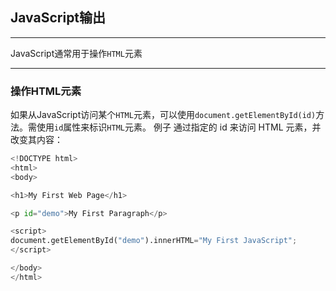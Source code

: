 ## JavaScript输出

---

JavaScript通常用于操作`HTML`元素

---

### 操作HTML元素

如果从JavaScript访问某个`HTML`元素，可以使用`document.getElementById(id)`方法。需使用`id`属性来标识`HTML`元素。
例子
通过指定的 id 来访问 HTML 元素，并改变其内容：
```python
<!DOCTYPE html>
<html>
<body>

<h1>My First Web Page</h1>

<p id="demo">My First Paragraph</p>

<script>
document.getElementById("demo").innerHTML="My First JavaScript";
</script>

</body>
</html>

```